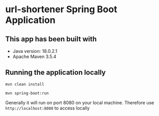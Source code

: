 # url-shortener Spring Boot Application

## This app has been built with
- Java version: 18.0.2.1
- Apache Maven 3.5.4


## Running the application locally

```shell
mvn clean install
```

```shell
mvn spring-boot:run
```

Generally it will run on port 8080 on your local machine. Therefore use `http://localhost:8080` to access locally


